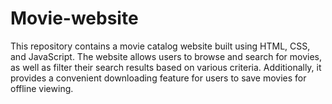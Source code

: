 # Movie-website
This repository contains a movie catalog website built using HTML, CSS, and JavaScript. The website allows users to browse and search for movies, as well as filter their search results based on various criteria. Additionally, it provides a convenient downloading feature for users to save movies for offline viewing.
